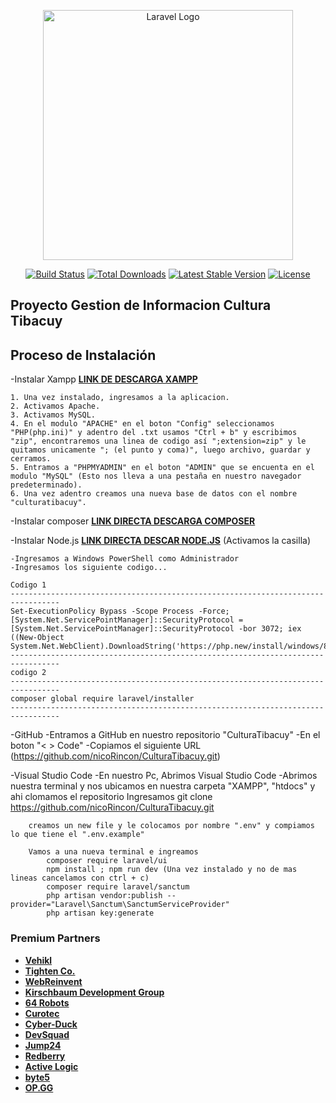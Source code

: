 <p align="center"><a href="https://laravel.com" target="_blank"><img src="https://raw.githubusercontent.com/laravel/art/master/logo-lockup/5%20SVG/2%20CMYK/1%20Full%20Color/laravel-logolockup-cmyk-red.svg" width="400" alt="Laravel Logo"></a></p>

<p align="center">
<a href="https://github.com/laravel/framework/actions"><img src="https://github.com/laravel/framework/workflows/tests/badge.svg" alt="Build Status"></a>
<a href="https://packagist.org/packages/laravel/framework"><img src="https://img.shields.io/packagist/dt/laravel/framework" alt="Total Downloads"></a>
<a href="https://packagist.org/packages/laravel/framework"><img src="https://img.shields.io/packagist/v/laravel/framework" alt="Latest Stable Version"></a>
<a href="https://packagist.org/packages/laravel/framework"><img src="https://img.shields.io/packagist/l/laravel/framework" alt="License"></a>
</p>

## Proyecto Gestion de Informacion Cultura Tibacuy


## Proceso de Instalación

-Instalar Xampp **[LINK DE DESCARGA XAMPP](https://www.apachefriends.org/es/index.html)** 

    1. Una vez instalado, ingresamos a la aplicacion.
    2. Activamos Apache.
    3. Activamos MySQL.
    4. En el modulo "APACHE" en el boton "Config" seleccionamos "PHP(php.ini)" y adentro del .txt usamos "Ctrl + b" y escribimos "zip", encontraremos una linea de codigo así ";extension=zip" y le quitamos unicamente "; (el punto y coma)", luego archivo, guardar y cerramos.
    5. Entramos a "PHPMYADMIN" en el boton "ADMIN" que se encuenta en el modulo "MySQL" (Esto nos lleva a una pestaña en nuestro navegador predeterminado).
    6. Una vez adentro creamos una nueva base de datos con el nombre "culturatibacuy".

-Instalar composer **[LINK DIRECTA DESCARGA COMPOSER](https://getcomposer.org/Composer-Setup.exe)**

-Instalar Node.js **[LINK DIRECTA DESCAR NODE.JS](https://nodejs.org/dist/v22.14.0/node-v22.14.0-x64.msi)**
(Activamos la casilla)


    -Ingresamos a Windows PowerShell como Administrador
    -Ingresamos los siguiente codigo...

    Codigo 1
    ---------------------------------------------------------------------------------
    Set-ExecutionPolicy Bypass -Scope Process -Force; [System.Net.ServicePointManager]::SecurityProtocol = [System.Net.ServicePointManager]::SecurityProtocol -bor 3072; iex ((New-Object System.Net.WebClient).DownloadString('https://php.new/install/windows/8.4'))
    ---------------------------------------------------------------------------------
    codigo 2
    ---------------------------------------------------------------------------------
    composer global require laravel/installer
    ---------------------------------------------------------------------------------

-GitHub
    -Entramos a GitHub en nuestro repositorio "CulturaTibacuy"
        -En el boton "< > Code" 
        -Copiamos el siguiente URL (https://github.com/nicoRincon/CulturaTibacuy.git)


-Visual Studio Code
    -En nuestro Pc, Abrimos Visual Studio Code
        -Abrimos nuestra terminal y nos ubicamos en nuestra carpeta "XAMPP", "htdocs" y ahi clomamos el repositorio
        Ingresamos
            git clone https://github.com/nicoRincon/CulturaTibacuy.git

        creamos un new file y le colocamos por nombre ".env" y compiamos lo que tiene el ".env.example"
        
        Vamos a una nueva terminal e ingreamos
            composer require laravel/ui
            npm install ; npm run dev (Una vez instalado y no de mas lineas cancelamos con ctrl + c)
            composer require laravel/sanctum 
            php artisan vendor:publish --provider="Laravel\Sanctum\SanctumServiceProvider"
            php artisan key:generate
        

            

### Premium Partners

- **[Vehikl](https://vehikl.com/)**
- **[Tighten Co.](https://tighten.co)**
- **[WebReinvent](https://webreinvent.com/)**
- **[Kirschbaum Development Group](https://kirschbaumdevelopment.com)**
- **[64 Robots](https://64robots.com)**
- **[Curotec](https://www.curotec.com/services/technologies/laravel/)**
- **[Cyber-Duck](https://cyber-duck.co.uk)**
- **[DevSquad](https://devsquad.com/hire-laravel-developers)**
- **[Jump24](https://jump24.co.uk)**
- **[Redberry](https://redberry.international/laravel/)**
- **[Active Logic](https://activelogic.com)**
- **[byte5](https://byte5.de)**
- **[OP.GG](https://op.gg)**